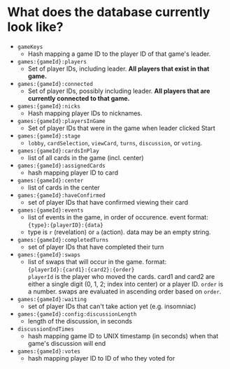 What does the database currently look like?
===========================================

- `gameKeys`
    - Hash mapping a game ID to the player ID of that game's leader.
- `games:{gameId}:players`
    - Set of player IDs, including leader. **All players that exist in that game.**
- `games:{gameId}:connected`
    - Set of player IDs, possibly including leader. **All players that are currently connected to that game.**
- `games:{gameId}:nicks`
    - Hash mapping player IDs to nicknames.
- `games:{gameId}:playersInGame`
    - Set of player IDs that were in the game when leader clicked Start
- `games:{gameId}:stage`
    - `lobby`, `cardSelection`, `viewCard`, `turns`, `discussion`, or `voting`.
- `games:{gameId}:cardsInPlay`
    - list of all cards in the game (incl. center)
- `games:{gameId}:assignedCards`
    - hash mapping player ID to card
- `games:{gameId}:center`
    - list of cards in the center
- `games:{gameId}:haveConfirmed`
    - set of player IDs that have confirmed viewing their card
- `games:{gameId}:events`
    - list of events in the game, in order of occurence. event format:  
        `{type}:{playerID}:{data}`
    - type is `r` (revelation) or `a` (action). data may be an empty string.
- `games:{gameId}:completedTurns`
    - set of player IDs that have completed their turn
- `games:{gameId}:swaps`
    - list of swaps that will occur in the game. format:  
        `{playerId}:{card1}:{card2}:{order}`  
        `playerId` is the player who moved the cards. card1 and card2 are either a single digit (0, 1, 2; index into center) or a player ID. `order` is a number. swaps are evaluated in ascending order based on `order`.
- `games:{gameId}:waiting`
    - set of player IDs that can't take action yet (e.g. insomniac)
- `games:{gameId}:config:discussionLength`
    - length of the discussion, in seconds
- `discussionEndTimes`
    - hash mapping game ID to UNIX timestamp (in seconds) when that game's discussion will end
- `games:{gameId}:votes`
    - hash mapping player ID to ID of who they voted for
